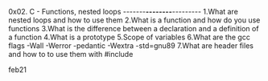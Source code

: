 0x02. C - Functions, nested loops
-------______--------______---------
1.What are nested loops and how to use them
2.What is a function and how do you use functions
3.What is the difference between a declaration and a definition of a function
4.What is a prototype
5.Scope of variables
6.What are the gcc flags -Wall -Werror -pedantic -Wextra -std=gnu89
7.What are header files and how to to use them with #include

feb21
